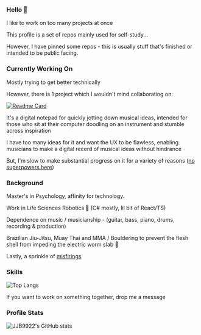 ### Hello 🤠

I like to work on too many projects at once

This profile is a set of repos mainly used for self-study...

However, I have pinned some repos - this is usually stuff that's finished or intended to be public facing.

### Currently Working On

Mostly trying to get better technically

However, there is 1 project which I wouldn't mind collaborating on:

[![Readme Card](https://github-readme-stats.vercel.app/api/pin/?username=JJB9922&repo=MusiDoodle)](https://github.com/JJB9922/MusiDoodle)

It's a digital notepad for quickly jotting down musical ideas, intended for those who sit at their computer doodling on an instrument and stumble across inspiration

I have too many ideas for it and want the UX to be flawless, enabling musicians to make a digital record of musical ideas without hindrance

But, I'm slow to make substantial progress on it for a variety of reasons ([no superpowers here](https://www.youtube.com/watch?v=68W2fzN3ZiU))

### Background

Master's in Psychology, affinity for technology.

Work in Life Sciences Robotics 🤖 (C# mostly, lil bit of React/TS)

Dependence on music / musicianship - (guitar, bass, piano, drums, recording & production)

Brazilian Jiu-Jitsu, Muay Thai and MMA / Bouldering to prevent the flesh shell from impeding the electric worm slab 🧠

Lastly, a sprinkle of [misfirings](https://pubmed.ncbi.nlm.nih.gov/31536037/)

### Skills

![Top Langs](https://github-readme-stats.vercel.app/api/top-langs/?username=JJB9922&layout=compact)

If you want to work on something together, drop me a message

### Profile Stats

![JJB9922's GitHub stats](https://github-readme-stats.vercel.app/api?username=JJB9922&show_icons=true&theme=dracula&rank_icon=github&bg_color=30,4375e9,43e9b7&title_color=fff&text_color=fff&hide=contribs,issues,prs)




